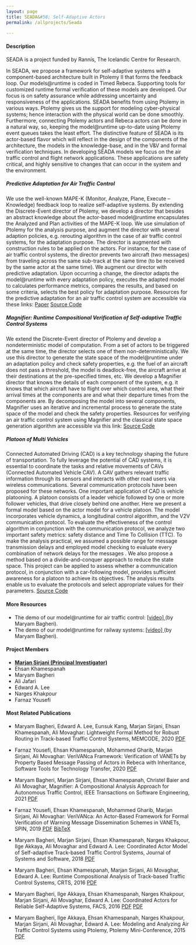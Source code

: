 ```yaml
---
layout: page
title: SEADA&#58; Self-Adaptive Actors
permalink: /allprojects/Seada

---
```


#### Description
SEADA is a project funded by Rannís, The Icelandic Centre for Research.

In SEADA, we propose a framework for self-adaptive systems with a component-based architecture built in Ptolemy II that forms the feedback loop. Our models@runtime is coded in Timed Rebeca. Supporting tools for customized runtime formal verification of these models are developed. Our focus is on safety assurance while addressing uncertainty and responsiveness of the applications. SEADA benefits from using Ptolemy in various ways. Ptolemy gives us the support for modeling cyber-physical systems; hence interaction with the physical world can be done smoothly. Furthermore, connecting Ptolemy actors and Rebeca actors can be done in a natural way, so, keeping the model@runtime up-to-date using Ptolemy event queues takes the least effort. The distinctive feature of SEADA is its actor-based flavor which will reflect in the design of the components of the architecture, the models in the knowledge-base, and in the V&V and formal verification techniques. In developing SEADA models we focus on the air traffic control and flight network applications. These applications are safety critical, and highly sensitive to changes that can occur in the system and the environment.

##### Predictive Adaptation for Air Traffic Control
We use the well-known MAPE-K (Monitor, Analyze, Plane, Execute – Knowledge) feedback loop to realize self-adaptive systems. By extending the Discrete-Event director of Ptolemy, we develop a director that besides an abstract knowledge about the actor-based model@runtime encapsulates the Analyzed and Plan activities of the MAPE-K loop. We use simulation of Ptolemy for the analysis purpose, and augment the director with several adaption policies, e.g. rerouting algorithm in the case of air traffic control systems, for the adaptation purpose. The director is augmented with construction rules to be applied on the actors. For instance, for the case of air traffic control systems, the director prevents two aircraft (two messages) from traveling across the same sub-track at the same time (to be received by the same actor at the same time). We augment our director with predictive adaptation. Upon occurring a change, the director adapts the model@runtime with every adaptation policy, executes the adapted model to calculates performance metrics, compares the results, and based on some criteria, selects the best policy for adaptation purpose. Resources for the predictive adaptation for an air traffic control system are accessible via these links: <a class="link link_pdf" href="/assets/papers/2018/Self-Adaptive-Coordinated-Actors.pdf">Paper</a> <a class="link link_presentation" href="/assets/projects/Seada/case-studies/ATC-FACS.zip">Source Code</a> 

##### Magnifier: Runtime Compositional Verification of Self-adaptive Traffic Control Systems
We extend the Discrete-Event director of Ptolemy and develop a nondeterministic model of computation. From a set of actors to be triggered at the same time, the director selects one of them non-deterministically. We use this director to generate the state space of the model@runtime under an adaptation policy and check safety properties, e.g. the fuel of an aircraft does not pass a threshold, the model is deadlock-free, the aircraft arrive at their destinations at the pre-specified times, etc. We develop a Magnifier director that knows the details of each component of the system, e.g. it knows that which aircraft have to flight over which control area, what their arrival times at the components are and what their departure times from the components are. By decomposing the model into several components, Magnifier uses an iterative and incremental process to generate the state space of the model and check the safety properties. Resources for verifying an air traffic control system using Magnifier and the classical state space generation algorithm are accessible via this link: <a class="link link_presentation" href="/assets/projects/Seada/case-studies/MagImp-TSE.zip">Source Code</a> 

##### Platoon of Multi Vehicles
Connected Automated Driving (CAD) is a key technology shaping the future of transportation. To fully leverage the potential of CAD systems, it is essential to coordinate the tasks and relative movements of CAVs (Connected Automated Vehicle CAV). A CAV gathers relevant traffic information through its sensors and interacts with other road users via wireless communications. Several communication protocols have been proposed for these networks. One important application of CAD is vehicle platooning. A platoon consists of a leader vehicle followed by one or more follower vehicles, that drive closely behind one another. Here we present a formal model based on the actor model for a vehicle platoon. The model incorporates vehicle dynamics, a longitudinal control algorithm, and the V2V communication protocol. To evaluate the effectiveness of the control algorithm in conjunction with the communication protocol, we analyze two important safety metrics: safety distance and Time To Collision (TTC). To make the analysis practical, we assumed a possible range for message transmission delays and employed model checking to evaluate every combination of network delays for the messages . We also propose a method based on a  divide-and-conquer approach to reduce the state space. This project can be applied to assess whether a communication protocol, in conjunction with a car-following model, provides sufficient awareness for a platoon to achieve its objectives. The analysis results enable us to evaluate the protocols and select appropriate values for their parameters. <a class="link link_presentation" href="/assets/projects/Seada/case-studies/Platoon.zip">Source Code</a> 

#### More Resources
* The demo of our model@runtime for air traffic control: [ [video] ](http://rebeca.cs.ru.is/files/Movies/SEADA/ATC5.mov) (by Maryam Bagheri). 
* The demo of our model@runtime for railway systems: [ [video] ](http://rebeca.cs.ru.is/files/Movies/SEADA/TCS1.mov) (by Maryam Bagheri).
<!--* Two examples of the ATC model: [ Model 1 ](/assets/projects/Seada/case-studies/ATC-FACS.zip) [ Model 2 ](/assets/projects/Seada/case-studies/MagImp-TSE.zip)-->
<!--* Platoon of Multi Vehicles: [ [rebeca] ](/assets/projects/Seada/case-studies/PlatoonMultiVehicles.rebeca)-->

#### Project Members
* **<u>Marjan Sirjani (Principal Investigator)</u>**
* Ehsan Khamespanah
* Maryam Bagheri
* Ali Jafari
* Edward A. Lee
* Narges Khakpour
* Farnaz Yousefi

#### Most Related Publications
- Maryam Bagheri, Edward A. Lee, Eunsuk Kang, Marjan Sirjani, Ehsan Khamespanah, Ali Movaghar: Lightweight Formal Method for Robust Routing in Track-based Traffic Control Systems, MEMCODE, 2020
<a class="link link_pdf" href="/assets/papers/2020/Lightweight-Formal-Method-for-Robust-Routing-in-Track-based-Traffic-Control-Systems.pdf">PDF</a>

- Farnaz Yousefi, Ehsan Khamespanah, Mohammed Gharib, Marjan Sirjani, Ali Movaghar: VeriVANca Framework: Verification of VANETs by Property Based Message Passing of Actors in Rebeca with Inheritance, Software Tools for Technology Transfer, 2020
<a class="link link_pdf" href="/assets/papers/2020/VeriVANca-An-Actor-Based-Framework-for-Formal-Verification-of-VANET-Applications.pdf">PDF</a>

- Maryam Bagheri, Marjan Sirjani, Ehsan Khamespanah, Christel Baier and Ali Movaghar, Magnifier: A Compositional Analysis Approach for Autonomous Traffic Control, IEEE Transactions on Software Engineering, 2021
<a class="link link_pdf" href="/assets/papers/2021/Magnifier-A-Compositional-Analysis-Approach-for-Autonomous-Traffic-Control.pdf">PDF</a>

<!-- - Maryam Bagheri, Marjan Sirjani, Ehsan Khamespanah and Ali Movaghar: Runtime Compositional Verification of Self-adaptive Track-based Traffic Control Systems, Submitted to IEEE Transactions on Software Engineering, Jul 2020 
<a class="link link_pdf" href="/assets/papers/2020/Runtime_Compositional_Verification_of_Self_adaptive_Track_based_Traffic_Control_Systems.pdf">PDF</a>
-->
- Farnaz Yousefi, Ehsan Khamespanah, Mohammed Gharib, Marjan Sirjani, Ali Movaghar: VeriVANca: An Actor-Based Framework for Formal Verification of Warning Message Dissemination Schemes in VANETs, SPIN, 2019
<a class="link link_pdf" href="/assets/papers/2019/VeriVANca-An-Actor-Based-Framework-for-Formal-Verification-of-Warning-Message-Dissemination-Schemes-in-VANETs.pdf">PDF</a>
<a class="link link_bibtex" href="https://dblp.org/rec/bibtex/conf/spin/YousefiKGSM19">BibTeX</a>

- Maryam Bagheri, Marjan Sirjani, Ehsan Khamespanah, Narges Khakpour, Ilge Akkaya, Ali Movaghar and Edward A. Lee: Coordinated Actor Model of Self-adaptive Track-based Traffic Control Systems, Journal of Systems and Software, 2018 
<a class="link link_pdf" href="/assets/papers/2018/Self-Adaptive-Coordinated-Actors.pdf">PDF</a>

- Maryam Bagheri, Ehsan Khamespanah, Marjan Sirjani, Ali Movaghar, Edward A. Lee: Runtime Compositional Analysis of Track-based Traffic Control Systems, CRTS, 2016 
<a class="link link_pdf" href="/assets/papers/2016/RuntimeCompositionalAnalysisofTTCS.pdf">PDF</a>

- Maryam Bagheri, Ilge Akkaya, Ehsan Khamespanah, Narges Khakpour, Marjan Sirjani, Ali Movaghar, Edward A. Lee: Coordinated Actors for Reliable Self-Adaptive Systems, FACS, 2016 
<a class="link link_pdf" href="/assets/papers/2016/CoordinatedActorsforReliableSelfAdaptiveSystems.pdf">PDF</a> <a class="link link_bibtex" href="http://dblp.uni-trier.de/rec/bibtex/conf/facs2/BagheriAKKSML16">PDF</a>

- Maryam Bagheri, Ilge Akkaya, Ehsan Khamespanah, Narges Khakpour, Marjan Sirjani, Ali Movaghar, Edward A. Lee: Modeling and Analyzing Air Traffic Control Systems using Ptolemy, Ptolemy Mini-Conference, 2015 <a class="link link_pdf" href="/assets/papers/2015/ATC-PtolemyPoster-Final.pdf">PDF</a>

